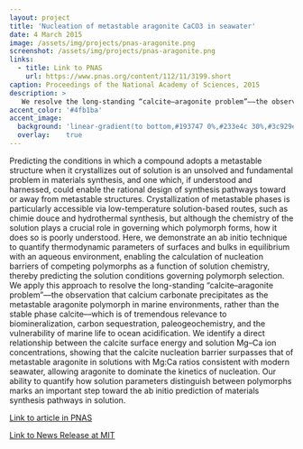 ```yaml
---
layout: project
title: 'Nucleation of metastable aragonite CaCO3 in seawater'
date: 4 March 2015
image: /assets/img/projects/pnas-aragonite.png
screenshot: /assets/img/projects/pnas-aragonite.png
links:
  - title: Link to PNAS
    url: https://www.pnas.org/content/112/11/3199.short
caption: Proceedings of the National Academy of Sciences, 2015
description: >
   We resolve the long-standing “calcite–aragonite problem”––the observation that calcium carbonate precipitates as the metastable aragonite polymorph in marine environments, rather than the stable phase calcite
accent_color: '#4fb1ba'
accent_image:
  background: 'linear-gradient(to bottom,#193747 0%,#233e4c 30%,#3c929e 50%,#d5d5d4 70%,#cdccc8 100%)'
  overlay:    true
---
```


Predicting the conditions in which a compound adopts a metastable structure when it crystallizes out of solution is an unsolved and fundamental problem in materials synthesis, and one which, if understood and harnessed, could enable the rational design of synthesis pathways toward or away from metastable structures. Crystallization of metastable phases is particularly accessible via low-temperature solution-based routes, such as chimie douce and hydrothermal synthesis, but although the chemistry of the solution plays a crucial role in governing which polymorph forms, how it does so is poorly understood. Here, we demonstrate an ab initio technique to quantify thermodynamic parameters of surfaces and bulks in equilibrium with an aqueous environment, enabling the calculation of nucleation barriers of competing polymorphs as a function of solution chemistry, thereby predicting the solution conditions governing polymorph selection. We apply this approach to resolve the long-standing “calcite–aragonite problem”––the observation that calcium carbonate precipitates as the metastable aragonite polymorph in marine environments, rather than the stable phase calcite––which is of tremendous relevance to biomineralization, carbon sequestration, paleogeochemistry, and the vulnerability of marine life to ocean acidification. We identify a direct relationship between the calcite surface energy and solution Mg–Ca ion concentrations, showing that the calcite nucleation barrier surpasses that of metastable aragonite in solutions with Mg:Ca ratios consistent with modern seawater, allowing aragonite to dominate the kinetics of nucleation. Our ability to quantify how solution parameters distinguish between polymorphs marks an important step toward the ab initio prediction of materials synthesis pathways in solution.

[Link to article in PNAS](https://www.pnas.org/content/112/11/3199.short)

[Link to News Release at MIT](http://news.mit.edu/2015/why-seashell-mineral-forms-differently-in-seawater-0302)
